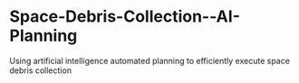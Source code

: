 # Space-Debris-Collection--AI-Planning
Using artificial intelligence automated planning to efficiently execute space debris collection
